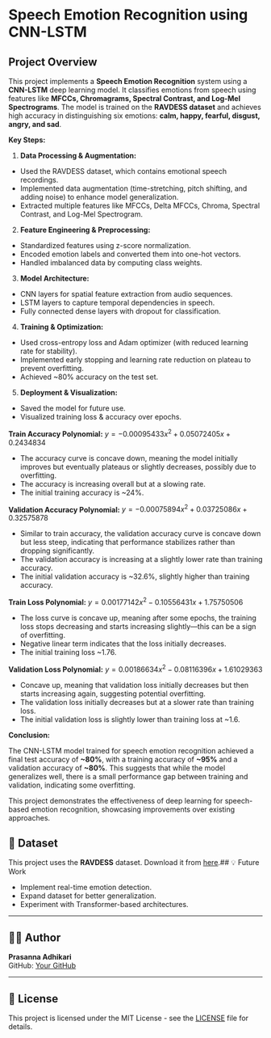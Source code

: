 
# Speech Emotion Recognition using CNN-LSTM

## Project Overview
This project implements a **Speech Emotion Recognition** system using a **CNN-LSTM** deep learning model. It classifies emotions from speech using features like **MFCCs, Chromagrams, Spectral Contrast, and Log-Mel Spectrograms**. The model is trained on the **RAVDESS dataset** and achieves high accuracy in distinguishing six emotions: **calm, happy, fearful, disgust, angry, and sad**.

**Key Steps:**

1. **Data Processing & Augmentation:**
- Used the RAVDESS dataset, which contains emotional speech recordings.
- Implemented data augmentation (time-stretching, pitch shifting, and adding noise) to enhance model generalization.
- Extracted multiple features like MFCCs, Delta MFCCs, Chroma, Spectral Contrast, and Log-Mel Spectrogram.
2. **Feature Engineering & Preprocessing:**
- Standardized features using z-score normalization.
- Encoded emotion labels and converted them into one-hot vectors.
- Handled imbalanced data by computing class weights.
3. **Model Architecture:**
- CNN layers for spatial feature extraction from audio sequences.
- LSTM layers to capture temporal dependencies in speech.
- Fully connected dense layers with dropout for classification.
4. **Training & Optimization:**
- Used cross-entropy loss and Adam optimizer (with reduced learning rate for stability).
- Implemented early stopping and learning rate reduction on plateau to prevent overfitting.
- Achieved ~80% accuracy on the test set.
5. **Deployment & Visualization:**
- Saved the model for future use.
- Visualized training loss & accuracy over epochs.

**Train Accuracy Polynomial:** $y = -0.00095433x^2 + 0.05072405x + 0.2434834$

- The accuracy curve is concave down, meaning the model initially improves but eventually plateaus or slightly decreases, possibly due to overfitting.
- The accuracy is increasing overall but at a slowing rate.
- The initial training accuracy is ~24%.

**Validation Accuracy Polynomial:** $y = -0.00075894x^2 + 0.03725086x + 0.32575878$

- Similar to train accuracy, the validation accuracy curve is concave down but less steep, indicating that performance stabilizes rather than dropping significantly.
- The validation accuracy is increasing at a slightly lower rate than training accuracy.
- The initial validation accuracy is ~32.6%, slightly higher than training accuracy.

**Train Loss Polynomial:** $y = 0.00177142x^2 - 0.10556431x + 1.75750506$

- The loss curve is concave up, meaning after some epochs, the training loss stops decreasing and starts increasing slightly—this can be a sign of overfitting.
- Negative linear term indicates that the loss initially decreases.
- The initial training loss ~1.76.

**Validation Loss Polynomial:** $y = 0.00186634x^2 - 0.08116396x + 1.61029363$

- Concave up, meaning that validation loss initially decreases but then starts increasing again, suggesting potential overfitting.
- The validation loss initially decreases but at a slower rate than training loss.
- The initial validation loss is slightly lower than training loss at ~1.6.

**Conclusion:**

The CNN-LSTM model trained for speech emotion recognition achieved a final test accuracy of **~80%**, with a training accuracy of **~95%** and a validation accuracy of **~80%**. This suggests that while the model generalizes well, there is a small performance gap between training and validation, indicating some overfitting. 

This project demonstrates the effectiveness of deep learning for speech-based emotion recognition, showcasing improvements over existing approaches.

## 📂 Dataset
This project uses the **RAVDESS** dataset. Download it from [here](https://zenodo.org/record/1188976).## 💡 Future Work
- Implement real-time emotion detection.
- Expand dataset for better generalization.
- Experiment with Transformer-based architectures.

---

## 👨‍💻 Author
**Prasanna Adhikari**  
GitHub: [Your GitHub](https://github.com/prasanna4264)

---

## 📜 License
This project is licensed under the MIT License - see the [LICENSE](LICENSE) file for details.

